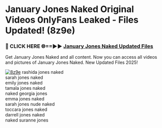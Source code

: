 # January Jones Naked Original Videos 0nlyFans Leaked - Files Updated! (8z9e)

<h3>🔴 CLICK HERE 🌐==►► <a href="https://tinyurl.com/yckcrads" rel="nofollow">January Jones Naked Updated Files</a></h3>

Get January Jones Naked and all content. Now you can access all videos and pictures of January Jones Naked. New Updated Files 2025!

[![8z9e](https://i.imgur.com/hpKpOFt.gif)](https://tinyurl.com/yckcrads)
rashida jones naked<br>
sarah jones naked<br>
emily jones naked<br>
tamala jones naked<br>
naked georgia jones<br>
emma jones naked<br>
sarah jones nude naked<br>
toccara jones naked<br>
darrell jones naked<br>
naked suranne jones